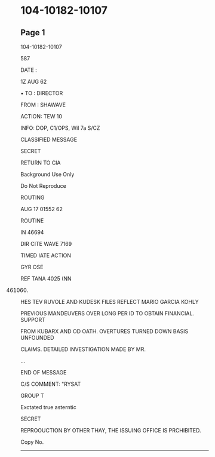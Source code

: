 # 104-10182-10107

## Page 1

104-10182-10107

587

DATE :

1Z AUG 62

• TO : DIRECTOR

FROM : SHAWAVE

ACTION: TEW 10

INFO: DOP, C1/OPS, Wil 7a S/CZ

CLASSIFIED MESSAGE

SECRET

RETURN TO CIA

Background Use Only

Do Not Reproduce

ROUTING

AUG 17 01552 62

ROUTINE

IN 46694

DIR CITE WAVE 7169

TIMED IATE ACTION

GYR OSE

REF TANA 4025 (NN

461060)

HES TEV RUVOLE AND KUDESK FILES REFLECT MARIO GARCIA KOHLY

PREVIOUS MANDEUVERS OVER LONG PER ID TO OBTAIN FINANCIAL. SUPPORT

FROM KUBARX AND OD OATH. OVERTURES TURNED DOWN BASIS UNFOUNDED

CLAIMS. DETAILED INVESTIGATION MADE BY MR.

...

END OF MESSAGE

C/S COMMENT: "RYSAT

GROUP T

Exctated true asterntic

SECRET

REPROOUCTION BY OTHER THAY, THE ISSUING OFFICE IS PRCHIBITED.

Copy No.

---

